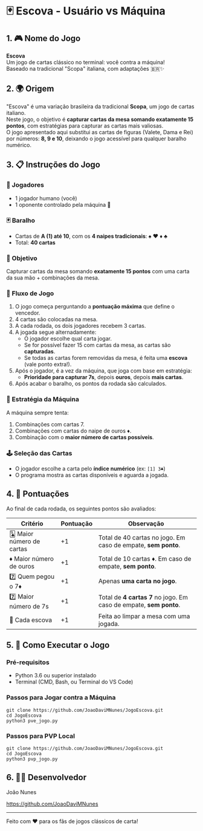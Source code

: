 # 🃏 Escova - Usuário vs Máquina

## 1. 🎮 Nome do Jogo

**Escova**  
Um jogo de cartas clássico no terminal: você contra a máquina!  
Baseado na tradicional "Scopa" italiana, com adaptações 🇧🇷✨

## 2. 🌍 Origem

"Escova" é uma variação brasileira da tradicional **Scopa**, um jogo de cartas italiano.  
Neste jogo, o objetivo é **capturar cartas da mesa somando exatamente 15 pontos**, com estratégias para capturar as cartas mais valiosas.  
O jogo apresentado aqui substitui as cartas de figuras (Valete, Dama e Rei) por números: **8, 9 e 10**, deixando o jogo acessível para qualquer baralho numérico.

## 3. 📋 Instruções do Jogo

### 👤 Jogadores
- 1 jogador humano (você)
- 1 oponente controlado pela máquina 🤖

### 🃏 Baralho
- Cartas de **A (1) até 10**, com os **4 naipes tradicionais**: ♠ ♥ ♦ ♣
- Total: **40 cartas**

### 🎯 Objetivo
Capturar cartas da mesa somando **exatamente 15 pontos** com uma carta da sua mão + combinações da mesa.

### 🔁 Fluxo de Jogo
1. O jogo começa perguntando a **pontuação máxima** que define o vencedor.
2. 4 cartas são colocadas na mesa.
3. A cada rodada, os dois jogadores recebem 3 cartas.
4. A jogada segue alternadamente:
   - O jogador escolhe qual carta jogar.
   - Se for possível fazer 15 com cartas da mesa, as cartas são **capturadas**.
   - Se todas as cartas forem removidas da mesa, é feita uma **escova** (vale ponto extra!).
5. Após o jogador, é a vez da máquina, que joga com base em estratégia:
   - **Prioridade para capturar 7s**, depois **ouros**, depois **mais cartas**.
6. Após acabar o baralho, os pontos da rodada são calculados.

### 🧠 Estratégia da Máquina
A máquina sempre tenta:
1. Combinações com cartas 7.
2. Combinações com cartas do naipe de ouros ♦.
3. Combinação com o **maior número de cartas possíveis**.

### 🕹️ Seleção das Cartas
- O jogador escolhe a carta pelo **índice numérico** (ex: `[1] 3♣`)
- O programa mostra as cartas disponíveis e aguarda a jogada.

## 4. 🧾 Pontuações

Ao final de cada rodada, os seguintes pontos são avaliados:

| Critério             | Pontuação | Observação                                                    |
|----------------------|-----------|----------------------------------------------------------------|
| 🃙 Maior número de cartas | +1        | Total de 40 cartas no jogo. Em caso de empate, **sem ponto**. |
| ♦ Maior número de ouros   | +1        | Total de 10 cartas ♦. Em caso de empate, **sem ponto**.        |
| 7️⃣ Quem pegou o 7♦        | +1        | Apenas **uma carta no jogo**.                                 |
| 7️⃣ Maior número de 7s     | +1        | Total de **4 cartas 7** no jogo. Em caso de empate, **sem ponto**. |
| 🧹 Cada escova          | +1        | Feita ao limpar a mesa com uma jogada.                        |

## 5. 🚀 Como Executar o Jogo

### Pré-requisitos
- Python 3.6 ou superior instalado
- Terminal (CMD, Bash, ou Terminal do VS Code)

### Passos para Jogar contra a Máquina
```
git clone https://github.com/JoaoDaviMNunes/JogoEscova.git
cd JogoEscova
python3 pve_jogo.py
```

### Passos para PVP Local
```
git clone https://github.com/JoaoDaviMNunes/JogoEscova.git
cd JogoEscova
python3 pvp_jogo.py
```

## 6. 👨‍💻 Desenvolvedor

João Nunes

https://github.com/JoaoDaviMNunes

---

Feito com ❤️ para os fãs de jogos clássicos de carta!
